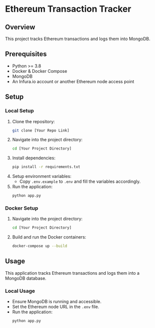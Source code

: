 # Ethereum Transaction Tracker

## Overview
This project tracks Ethereum transactions and logs them into MongoDB. 

## Prerequisites
- Python >= 3.8
- Docker & Docker Compose
- MongoDB
- An Infura.io account or another Ethereum node access point

## Setup

### Local Setup
1. Clone the repository:
    ```sh
    git clone [Your Repo Link]
    ```
2. Navigate into the project directory:
    ```sh
    cd [Your Project Directory]
    ```
3. Install dependencies:
    ```sh
    pip install -r requirements.txt
    ```
4. Setup environment variables: 
   - Copy `.env.example` to `.env` and fill the variables accordingly.
5. Run the application:
    ```sh
    python app.py
    ```

### Docker Setup
1. Navigate into the project directory:
    ```sh
    cd [Your Project Directory]
    ```
2. Build and run the Docker containers:
    ```sh
    docker-compose up --build
    ```

## Usage

This application tracks Ethereum transactions and logs them into a MongoDB database.

### Local Usage
- Ensure MongoDB is running and accessible.
- Set the Ethereum node URL in the `.env` file.
- Run the application:
  ```sh
  python app.py

